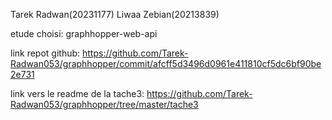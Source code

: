 Tarek Radwan(20231177) Liwaa Zebian(20213839)

etude choisi: graphhopper-web-api

link repot github: https://github.com/Tarek-Radwan053/graphhopper/commit/afcff5d3496d0961e411810cf5dc6bf90be2e731

link vers le readme de la tache3: https://github.com/Tarek-Radwan053/graphhopper/tree/master/tache3
